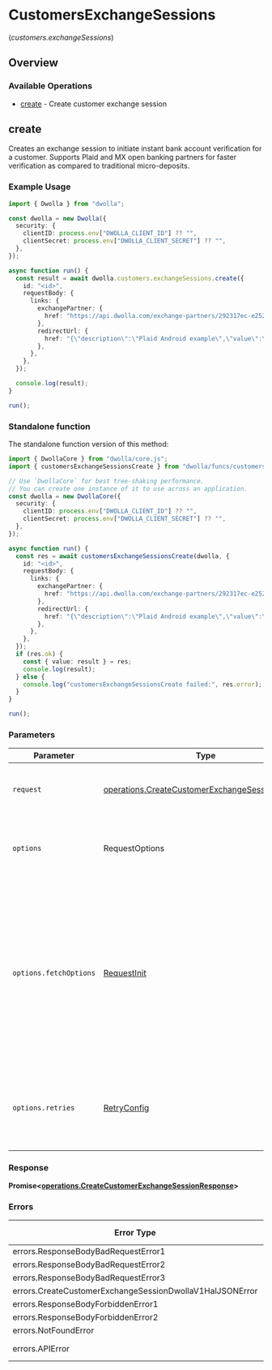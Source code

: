 # CustomersExchangeSessions
(*customers.exchangeSessions*)

## Overview

### Available Operations

* [create](#create) - Create customer exchange session

## create

Creates an exchange session to initiate instant bank account verification for a customer. Supports Plaid and MX open banking partners for faster verification as compared to traditional micro-deposits.

### Example Usage

<!-- UsageSnippet language="typescript" operationID="createCustomerExchangeSession" method="post" path="/customers/{id}/exchange-sessions" -->
```typescript
import { Dwolla } from "dwolla";

const dwolla = new Dwolla({
  security: {
    clientID: process.env["DWOLLA_CLIENT_ID"] ?? "",
    clientSecret: process.env["DWOLLA_CLIENT_SECRET"] ?? "",
  },
});

async function run() {
  const result = await dwolla.customers.exchangeSessions.create({
    id: "<id>",
    requestBody: {
      links: {
        exchangePartner: {
          href: "https://api.dwolla.com/exchange-partners/292317ec-e252-47d8-93c3-2d128e037aa4",
        },
        redirectUrl: {
          href: "{\"description\":\"Plaid Android example\",\"value\":\"com.example.app123\"}",
        },
      },
    },
  });

  console.log(result);
}

run();
```

### Standalone function

The standalone function version of this method:

```typescript
import { DwollaCore } from "dwolla/core.js";
import { customersExchangeSessionsCreate } from "dwolla/funcs/customersExchangeSessionsCreate.js";

// Use `DwollaCore` for best tree-shaking performance.
// You can create one instance of it to use across an application.
const dwolla = new DwollaCore({
  security: {
    clientID: process.env["DWOLLA_CLIENT_ID"] ?? "",
    clientSecret: process.env["DWOLLA_CLIENT_SECRET"] ?? "",
  },
});

async function run() {
  const res = await customersExchangeSessionsCreate(dwolla, {
    id: "<id>",
    requestBody: {
      links: {
        exchangePartner: {
          href: "https://api.dwolla.com/exchange-partners/292317ec-e252-47d8-93c3-2d128e037aa4",
        },
        redirectUrl: {
          href: "{\"description\":\"Plaid Android example\",\"value\":\"com.example.app123\"}",
        },
      },
    },
  });
  if (res.ok) {
    const { value: result } = res;
    console.log(result);
  } else {
    console.log("customersExchangeSessionsCreate failed:", res.error);
  }
}

run();
```

### Parameters

| Parameter                                                                                                                                                                      | Type                                                                                                                                                                           | Required                                                                                                                                                                       | Description                                                                                                                                                                    |
| ------------------------------------------------------------------------------------------------------------------------------------------------------------------------------ | ------------------------------------------------------------------------------------------------------------------------------------------------------------------------------ | ------------------------------------------------------------------------------------------------------------------------------------------------------------------------------ | ------------------------------------------------------------------------------------------------------------------------------------------------------------------------------ |
| `request`                                                                                                                                                                      | [operations.CreateCustomerExchangeSessionRequest](../../models/operations/createcustomerexchangesessionrequest.md)                                                             | :heavy_check_mark:                                                                                                                                                             | The request object to use for the request.                                                                                                                                     |
| `options`                                                                                                                                                                      | RequestOptions                                                                                                                                                                 | :heavy_minus_sign:                                                                                                                                                             | Used to set various options for making HTTP requests.                                                                                                                          |
| `options.fetchOptions`                                                                                                                                                         | [RequestInit](https://developer.mozilla.org/en-US/docs/Web/API/Request/Request#options)                                                                                        | :heavy_minus_sign:                                                                                                                                                             | Options that are passed to the underlying HTTP request. This can be used to inject extra headers for examples. All `Request` options, except `method` and `body`, are allowed. |
| `options.retries`                                                                                                                                                              | [RetryConfig](../../lib/utils/retryconfig.md)                                                                                                                                  | :heavy_minus_sign:                                                                                                                                                             | Enables retrying HTTP requests under certain failure conditions.                                                                                                               |

### Response

**Promise\<[operations.CreateCustomerExchangeSessionResponse](../../models/operations/createcustomerexchangesessionresponse.md)\>**

### Errors

| Error Type                                               | Status Code                                              | Content Type                                             |
| -------------------------------------------------------- | -------------------------------------------------------- | -------------------------------------------------------- |
| errors.ResponseBodyBadRequestError1                      | 400                                                      | application/vnd.dwolla.v1.hal+json                       |
| errors.ResponseBodyBadRequestError2                      | 400                                                      | application/vnd.dwolla.v1.hal+json                       |
| errors.ResponseBodyBadRequestError3                      | 400                                                      | application/vnd.dwolla.v1.hal+json                       |
| errors.CreateCustomerExchangeSessionDwollaV1HalJSONError | 401                                                      | application/vnd.dwolla.v1.hal+json                       |
| errors.ResponseBodyForbiddenError1                       | 403                                                      | application/vnd.dwolla.v1.hal+json                       |
| errors.ResponseBodyForbiddenError2                       | 403                                                      | application/vnd.dwolla.v1.hal+json                       |
| errors.NotFoundError                                     | 404                                                      | application/vnd.dwolla.v1.hal+json                       |
| errors.APIError                                          | 4XX, 5XX                                                 | \*/\*                                                    |